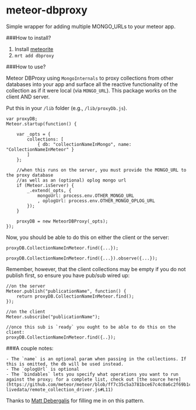 meteor-dbproxy
==============

Simple wrapper for adding multiple MONGO_URLs to your meteor app.

###How to install?

1. Install [meteorite](https://github.com/oortcloud/meteorite)
2. `mrt add dbproxy`

###How to use?

Meteor DBProxy using `MongoInternals` to proxy collections from other databases into your app and surface all the reactive functionality of the collection as if it were local (via `MONGO_URL`). This package works on the client AND server.

Put this in your `/lib` folder (e.g., `/lib/proxyDb.js`).

	var proxyDB;
	Meteor.startup(function() {

		var _opts = {
			collections: [
				{ db: "collectionNameInMongo", name: "CollectionNameInMeteor" }
			]
		};

		//when this runs on the server, you must provide the MONGO_URL to the proxy database
		//as well as an (optional) oplog mongo url
		if (Meteor.isServer) {
			_.extend(_opts, { 
				mongoUrl: process.env.OTHER_MONGO_URL
				, oplogUrl: process.env.OTHER_MONGO_OPLOG_URL 
			});
		}

		proxyDB = new MeteorDBProxy(_opts);
	});

Now, you should be able to do this on either the client or the server:

    proxyDB.CollectionNameInMeteor.find({...});

    proxyDB.CollectionNameInMeteor.find({...}).observe({...});


Remember, however, that the client collections may be empty if you do not publish first, so ensure you have pub/sub wired up:

	//on the server
    Meteor.publish("publicationName", function() {
    	return proxyDB.CollectionNameInMeteor.find();
	});

	//on the client
	Meteor.subscribe("publicationName");

	//once this sub is `ready` you ought to be able to do this on the client:
	proxyDB.CollectionNameInMeteor.find({..});


###A couple notes: 

    - The `name` is an optional param when passing in the collections. If this is omitted, the db will be used instead.
    - The `oplogUrl` is optional
    - The `bindables` lets you specify what operations you want to run against the proxy; for a complete list, check out [the source here](https://github.com/meteor/meteor/blob/ff7c35c5a3781bce67c4c0a6c2f69b1cf717ad82/packages/mongo-livedata/remote_collection_driver.js#L11)

Thanks to [Matt Debergalis](https://github.com/debergalis) for filling me in on this pattern.